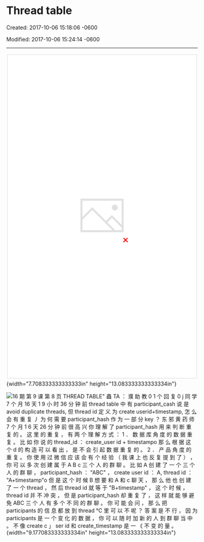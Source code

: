 # Thread table

Created: 2017-10-06 15:18:06 -0600

Modified: 2017-10-06 15:24:14 -0600

---

![](../../media/Message-What's-up-Thread-table-image1.png){width="7.708333333333333in" height="13.083333333333334in"}



![16 期 第 9 课 第 8 页 THREAD TABLE" 蟲 TA ： 濮 助 教 0 1 个 回 复 0 j 同 学 7 个 月 16 天 1 9 小 时 36 分 钟 前 thread table 中 有 participant_cash 说 是 avoid duplicate threads, 但 thread id 定 义 为 create userid+timestamp, 怎 么 会 有 重 复 丿 为 何 需 要 participant_hash 作 为 一 部 分 key ？ 东 邪 黄 药 师 7 个 月 1 6 天 26 分 钟 前 很 高 兴 你 理 解 了 participant_hash 用 来 判 断 重 复 的 。 这 里 的 重 复 ， 有 两 个 理 解 方 式 ： 1 ． 数 据 库 角 度 的 数 据 重 复 。 比 如 你 说 的 thread_id ： create_user id + timestampo 那 么 根 据 这 个 d 的 构 造 可 以 看 出 ， 是 不 会 引 起 数 据 重 复 的 。 2 ． 产 品 角 度 的 重 复 。 你 使 用 过 微 信 应 该 会 有 个 经 验 （ 我 课 上 也 反 复 提 到 了 ） ， 你 可 以 多 次 创 建 属 于 A B c 三 个 人 的 群 聊 。 比 如 A 创 建 了 一 个 三 个 人 的 群 聊 ， participant_hash ： "ABC" ， create user id ： A, thread id ： "A+timestamp"o 但 是 这 个 时 候 B 想 要 和 A 和 c 聊 天 ， 那 么 他 也 创 建 了 一 个 thread ， 然 后 thread id 就 等 于 "B+timestamp" ， 这 个 时 候 ， thread id 并 不 冲 突 ， 但 是 participant_hash 却 重 复 了 ， 这 样 就 能 够 避 免 ABC 三 个 人 有 多 个 不 同 的 群 聊 。 你 可 能 会 问 ， 那 么 把 participants 的 信 息 都 放 到 thread ℃ 里 可 以 不 呢 ？ 答 案 是 不 行 ， 因 为 participants 是 一 个 变 化 的 数 据 ， 你 可 以 随 时 加 新 的 人 到 群 聊 当 中 。 不 像 create c 」 ser id 和 create_timestamp 是 一 《 不 变 的 量 。 ](../../media/Message-What's-up-Thread-table-image2.png){width="9.177083333333334in" height="13.083333333333334in"}




